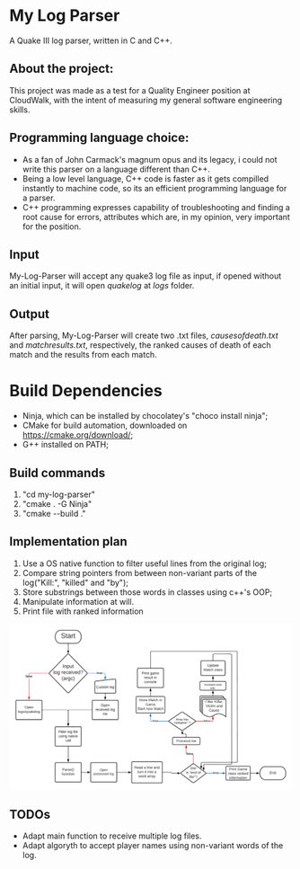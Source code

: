 # My Log Parser
A Quake III log parser, written in C and C++.

## About the project:
This project was made as a test for a Quality Engineer position at CloudWalk, with the intent of measuring my general software engineering skills.

## Programming language choice:
- As a fan of John Carmack's magnum opus and its legacy, i could not write this parser on a language different than C++.
- Being a low level language, C++ code is faster as it gets compilled instantly to machine code, so its an efficient programming language for a parser.
- C++ programming expresses capability of troubleshooting and finding a root cause for errors, attributes which are, in my opinion, very important for the position.

## Input
My-Log-Parser will accept any quake3 log file as input, if opened without an initial input, it will open _quakelog_ at _logs_ folder.

## Output
After parsing, My-Log-Parser will create two .txt files, _causesofdeath.txt_ and _matchresults.txt_, respectively, the ranked causes of death of each match and the results from each match.

# Build Dependencies
- Ninja, which can be installed by chocolatey's "choco install ninja";
- CMake for build automation, downloaded on https://cmake.org/download/;
- G++ installed on PATH;

## Build commands 
1. "cd my-log-parser"
2. "cmake . -G Ninja"
3. "cmake --build ."

## Implementation plan
1. Use a OS native function to filter useful lines from the original log;
2. Compare string pointers from between non-variant parts of the log("Kill:", "killed" and "by");
3. Store substrings between those words in classes using c++'s OOP;
4. Manipulate information at will.
5. Print file with ranked information

![alt text](flowchart.png "Flowchart diagram")

## TODOs
- Adapt main function to receive multiple log files.
- Adapt algoryth to accept player names using non-variant words of the log.

